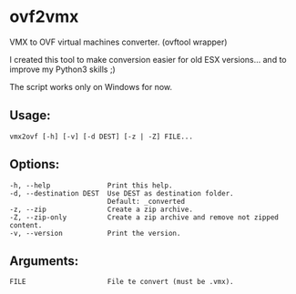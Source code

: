 
# ovf2vmx
VMX to OVF virtual machines converter. (ovftool wrapper)

I created this tool to make conversion easier for old ESX versions… and to improve my Python3 skills ;)

The script works only on Windows for now.

## Usage:
    vmx2ovf [-h] [-v] [-d DEST] [-z | -Z] FILE...

## Options:
    -h, --help              Print this help.
    -d, --destination DEST  Use DEST as destination folder.
                            Default: _converted
    -z, --zip               Create a zip archive.
    -Z, --zip-only          Create a zip archive and remove not zipped content.
    -v, --version           Print the version.

## Arguments:
    FILE                    File te convert (must be .vmx).
